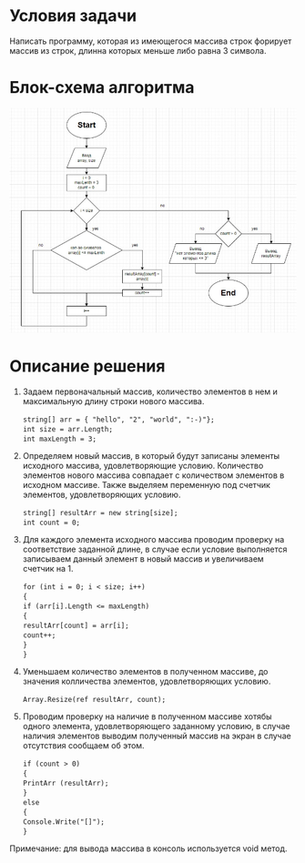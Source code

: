 # Условия задачи

Написать программу, которая из имеющегося массива строк форирует массив из строк, длинна которых меньше либо равна 3 символа.

# Блок-схема алгоритма

![блок-схема алгоритма](algoritm.jpg)

# Описание решения

1. Задаем первоначальный массив, количество элементов в нем и максимальную длину строки нового массива.
    
    `string[] arr = { "hello", "2", "world", ":-)"};`\
    `int size = arr.Length;`\
    `int maxLength = 3;`

2. Определяем новый массив, в который будут записаны элементы исходного массива, удовлетворяющие условию. Количество элементов нового массива совпадает с количеством элементов в исходном массиве. Также выделяем переменную под счетчик элементов, удовлетворяющих условию.

    `string[] resultArr = new string[size];`\
    `int count = 0;`

3. Для каждого элемента исходного массива проводим проверку на соответствие заданной длине, в случае если условие выполняется записываем данный элемент в новый массив и увеличиваем счетчик на 1.

    `for (int i = 0; i < size; i++)`\
    `{`\
    `if (arr[i].Length <= maxLength)`\
    `{`\
        `resultArr[count] = arr[i];`\
        `count++;`\
    `}`\
`}`

4. Уменьшаем количество элементов в полученном массиве, до значения колличества элементов, удовлетворяющих условию.

    `Array.Resize(ref resultArr, count);`

5. Проводим проверку на наличие в полученном массиве хотябы одного элемента, удовлетворяющего заданному условию, в случае наличия элементов выводим полученный массив на экран в случае отсутствия сообщаем об этом.

    `if (count > 0)`\
    `{`\
        `PrintArr (resultArr);`\
    `}`\
    `else`\
    `{`\
        `Console.Write("[]");`\
    `}`

Примечание: для вывода массива в консоль используется void метод.